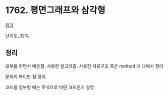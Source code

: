 # 1762. 평면그래프와 삼각형

[링크](https://www.acmicpc.net/problem/1762)

난이도\_32%

## 정리

공부를 하면서 배운점. 사용한 알고리즘. 사용한 자료구조 혹은 method 에 대해서 정리

문제의 특이한 점 정리

코드를 첨부할 때는 주석으로 어떤 코드인지 설명

